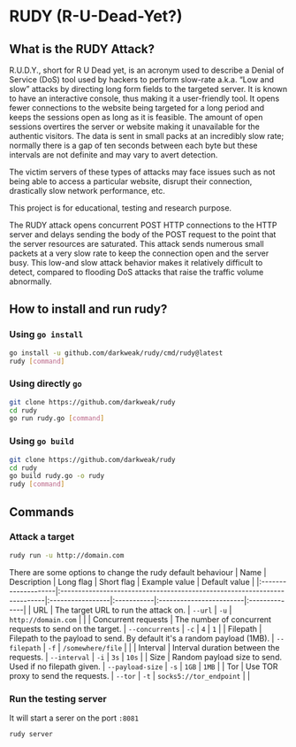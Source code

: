 RUDY (R-U-Dead-Yet?)
====================

## What is the RUDY Attack?
R.U.D.Y., short for R U Dead yet, is an acronym used to describe a Denial of Service (DoS) tool used by hackers to perform slow-rate a.k.a. “Low and slow” attacks by directing long form fields to the targeted server. It is known to have an interactive console, thus making it a user-friendly tool. It opens fewer connections to the website being targeted for a long period and keeps the sessions open as long as it is feasible. The amount of open sessions overtires the server or website making it unavailable for the authentic visitors. The data is sent in small packs at an incredibly slow rate; normally there is a gap of ten seconds between each byte but these intervals are not definite and may vary to avert detection.

The victim servers of these types of attacks may face issues such as not being able to access a particular website, disrupt their connection, drastically slow network performance, etc.

This project is for educational, testing and research purpose. 

The RUDY attack opens concurrent POST HTTP connections to the HTTP server and delays sending the body of the POST request to the point that the server resources are saturated. This attack sends numerous small packets at a very slow rate to keep the connection open and the server busy. This low-and slow attack behavior makes it relatively difficult to detect, compared to flooding DoS attacks that raise the traffic volume abnormally.

## How to install and run rudy?

### Using `go install`
```bash
go install -u github.com/darkweak/rudy/cmd/rudy@latest
rudy [command]
```

### Using directly `go`
```bash
git clone https://github.com/darkweak/rudy
cd rudy
go run rudy.go [command]
```

### Using `go build`
```bash
git clone https://github.com/darkweak/rudy
cd rudy
go build rudy.go -o rudy
rudy [command]
```

## Commands
### Attack a target
```bash
rudy run -u http://domain.com
```

There are some options to change the rudy default behaviour 
| Name                | Description                                                              | Long flag        | Short flag | Example value           | Default value |
|:--------------------|:-------------------------------------------------------------------------|:-----------------|:-----------|:------------------------|:--------------|
| URL                 | The target URL to run the attack on.                                     | `--url`          | `-u`       | `http://domain.com`     |               |
| Concurrent requests | The number of concurrent requests to send on the target.                 | `--concurrents`  | `-c`       | `4`                     | `1`           |
| Filepath            | Filepath to the payload to send. By default it's a random payload (1MB). | `--filepath`     | `-f`       | `/somewhere/file`       |               |
| Interval            | Interval duration between the requests.                                  | `--interval`     | `-i`       | `3s`                    | `10s`         |
| Size                | Random payload size to send. Used if no filepath given.                  | `--payload-size` | `-s`       | `1GB`                   | `1MB`         |
| Tor                 | Use TOR proxy to send the requests.                                      | `--tor`          | `-t`       | `socks5://tor_endpoint` |               |

### Run the testing server
It will start a serer on the port `:8081`
```bash
rudy server
```
